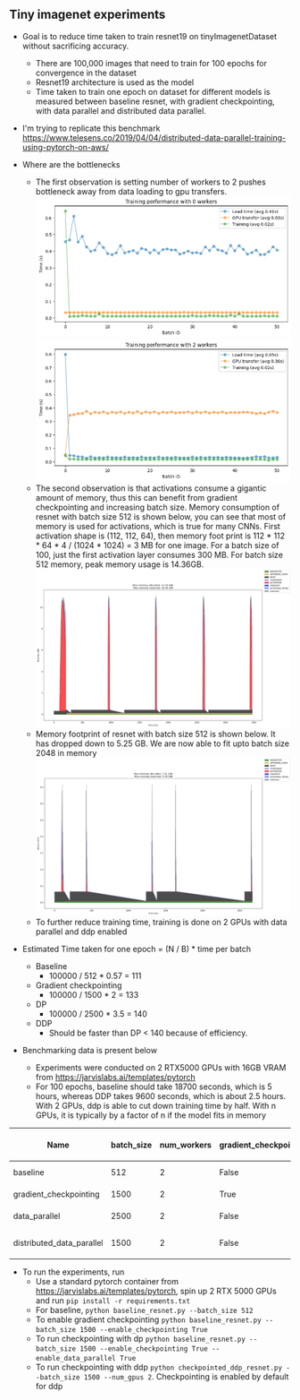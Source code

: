 ## Tiny imagenet experiments
- Goal is to reduce time taken to train resnet19 on tinyImagenetDataset without sacrificing accuracy. 
    - There are 100,000 images that need to train for 100 epochs for convergence in the dataset
    - Resnet19 architecture is used as the model
    - Time taken to train one epoch on dataset for different models is measured between baseline resnet, with gradient checkpointing, with data parallel and distributed data parallel. 
- I'm trying to replicate this benchmark https://www.telesens.co/2019/04/04/distributed-data-parallel-training-using-pytorch-on-aws/
- Where are the bottlenecks
    - The first observation is setting number of workers to 2 pushes bottleneck away from data loading to gpu transfers. 
    ![alt text](baseline_resnet_0_workers.png)
    ![alt text](baseline_resnet_2_workers.png)
    - The second observation is that activations consume a gigantic amount of memory, thus this can benefit from gradient checkpointing and increasing batch size. Memory consumption of resnet with batch size 512 is shown below, you can see that most of memory is used for activations, which is true for many CNNs. First activation shape is (112, 112, 64), then memory foot print is 112 * 112 * 64 * 4 / (1024 * 1024) = 3 MB for one image. For a batch size of 100, just the first activation layer consumes 300 MB. For batch size 512 memory, peak memory usage is 14.36GB.
    ![alt text](resnet_batchsize_512_memory.png)
    - Memory footprint of resnet with batch size 512 is shown below. It has dropped down to 5.25 GB. We are now able to fit upto batch size 2048 in memory
    ![alt text](resnet_batchsize_512_memory_checkpointing.png)
    - To further reduce training time, training is done on 2 GPUs with data parallel and ddp enabled


- Estimated Time taken for one epoch = (N / B) * time per batch
    - Baseline
        - 100000 / 512 * 0.57 = 111
    - Gradient checkpointing
        - 100000 / 1500 * 2 = 133
    - DP
        - 100000 / 2500 * 3.5 = 140
    - DDP
        - Should be faster than DP < 140 because of efficiency. 
- Benchmarking data is present below
    - Experiments were conducted on 2 RTX5000 GPUs with 16GB VRAM from https://jarvislabs.ai/templates/pytorch
    - For 100 epochs, baseline should take 18700 seconds, which is 5 hours, whereas DDP takes 9600 seconds, which is about 2.5 hours. With 2 GPUs, ddp is able to cut down training time by half. With n GPUs, it is typically by a factor of n if the model fits in memory

| Name | batch_size | num_workers | gradient_checkpointing | data_parallel | distributed_data_parallel | Processing Time per batch | Estimated Time 1 epochs | Actual Time 1 epochs | Comments |
|---------|------------|-------------|--------------------------|-------------------|--------------------------------|--------------------------------|---------------|-------------|-----------|
| baseline | 512 | 2 | False | False | False | 0.57 | 111 | 187 | Standard training setup |
| gradient_checkpointing | 1500 | 2 | True | False | False | 2 | 133 | 125  | Trades computation for memory savings |
| data_parallel | 2500 | 2 | False | True | False | 3.5 | 140 | 127 | Uses DataParallel for multi-GPU training |
| distributed_data_parallel | 1500 | 2 | False | False | True | |  | 96  | Uses DistributedDataParallel for better efficiency |

- To run the experiments, run 
    - Use a standard pytorch container from https://jarvislabs.ai/templates/pytorch, spin up 2 RTX 5000 GPUs and run `pip install -r requirements.txt`
    - For baseline, `python baseline_resnet.py --batch_size 512`
    - To enable gradient checkpointing `python baseline_resnet.py --batch_size 1500 --enable_checkpointing True`
    - To run checkpointing with dp `python baseline_resnet.py --batch_size 1500 --enable_checkpointing True --enable_data_parallel True`
    - To run checkpointing with ddp `python checkpointed_ddp_resnet.py --batch_size 1500 --num_gpus 2`. Checkpointing is enabled by default for ddp